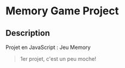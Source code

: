# Memory Game Project

## Description

Projet en JavaScript : Jeu Memory

> 1er projet, c'est un peu moche!